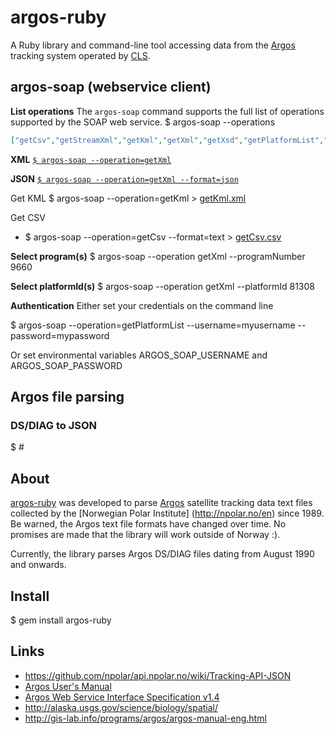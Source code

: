 # argos-ruby

A Ruby library and command-line tool accessing data from the [Argos](http://www.argos-system.org) tracking system operated by [CLS](http://www.cls.fr/welcome_en.html).

## argos-soap (webservice client)

**List operations**
The ``argos-soap`` command supports the full list of operations supported by the SOAP web service.
  $ argos-soap --operations
```json
["getCsv","getStreamXml","getKml","getXml","getXsd","getPlatformList","getObsCsv","getObsXml"]
```

**XML**
  [`$ argos-soap --operation=getXml`](https://github.com/npolar/argos-ruby/blob/master/spec/argos/_soap/getXml.xml)

**JSON**
  [`$ argos-soap --operation=getXml --format=json`](https://github.com/npolar/argos-ruby/blob/master/spec/argos/_soap/getXml.json)

Get KML
  $ argos-soap --operation=getKml > [getKml.xml](https://github.com/npolar/argos-ruby/blob/master/spec/argos/_soap/getKml.xml)
  
Get CSV
  * $ argos-soap --operation=getCsv --format=text > [getCsv.csv](https://github.com/npolar/argos-ruby/blob/master/spec/argos/_soap/getCsv.csv)

**Select program(s)**
$ argos-soap --operation getXml --programNumber 9660

**Select platformId(s)**
$ argos-soap --operation getXml --platformId 81308

**Authentication**
Either set your credentials on the command line

  $ argos-soap --operation=getPlatformList --username=myusername --password=mypassword
  
Or set environmental variables ARGOS_SOAP_USERNAME and ARGOS_SOAP_PASSWORD

## Argos file parsing
### DS/DIAG to JSON
  $ # 

## About

[argos-ruby](https://github.com/npolar/argos-ruby) was developed to parse [Argos](http://www.argos-system.org)
satellite tracking data text files collected by the [Norwegian Polar Institute]
(http://npolar.no/en) since 1989. Be warned, the Argos text file formats have changed over time. No promises are
made that the library will work outside of Norway :).

Currently, the library parses Argos DS/DIAG files dating from August 1990 and onwards.

## Install
$ gem install argos-ruby

## Links

* https://github.com/npolar/api.npolar.no/wiki/Tracking-API-JSON
* [Argos User's Manual](http://www.argos-system.org/manual/)
* [Argos Web Service Interface Specification v1.4](http://www.argos-system.org/manual/argos_webservices-1_4.pdf)
* http://alaska.usgs.gov/science/biology/spatial/
* http://gis-lab.info/programs/argos/argos-manual-eng.html

